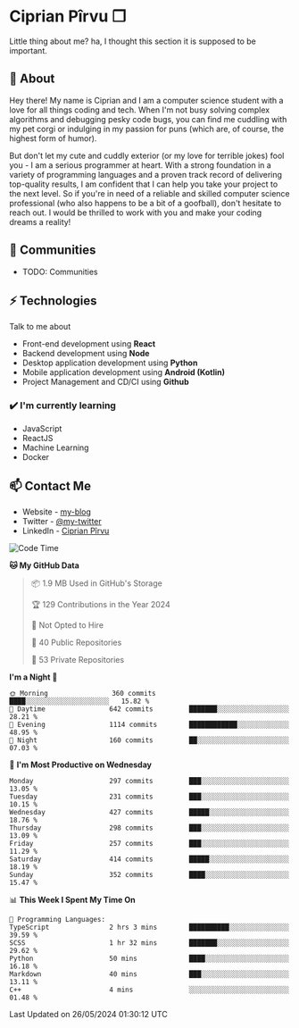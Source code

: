# Ciprian Pîrvu ❐

Little thing about me? ha, I thought this section it is supposed to be important.

## 🧐 About

Hey there! My name is Ciprian and I am a computer science student with a love for all things coding and tech. When I'm not busy solving complex algorithms and debugging pesky code bugs, you can find me cuddling with my pet corgi or indulging in my passion for puns (which are, of course, the highest form of humor).

But don't let my cute and cuddly exterior (or my love for terrible jokes) fool you - I am a serious programmer at heart. With a strong foundation in a variety of programming languages and a proven track record of delivering top-quality results, I am confident that I can help you take your project to the next level. So if you're in need of a reliable and skilled computer science professional (who also happens to be a bit of a goofball), don't hesitate to reach out. I would be thrilled to work with you and make your coding dreams a reality!

## 👯 Communities

-   TODO: Communities

## ⚡ Technologies

Talk to me about

-   Front-end development using **React**
-   Backend development using **Node**
-   Desktop application development using **Python**
-   Mobile application development using **Android (Kotlin)**
-   Project Management and CD/CI using **Github**

### ✔️ I'm currently learning

-   JavaScript
-   ReactJS
-   Machine Learning
-   Docker

## 📫 Contact Me

-   Website - [my-blog]()
-   Twitter - [@my-twitter]()
-   LinkedIn - [Ciprian Pîrvu](https://www.linkedin.com/in/p%C3%AErvu-ciprian-cristian-4415991b1/)

<!--START_SECTION:waka-->
![Code Time](http://img.shields.io/badge/Code%20Time-2%2C066%20hrs%2057%20mins-blue)

**🐱 My GitHub Data** 

> 📦 1.9 MB Used in GitHub's Storage 
 > 
> 🏆 129 Contributions in the Year 2024
 > 
> 🚫 Not Opted to Hire
 > 
> 📜 40 Public Repositories 
 > 
> 🔑 53 Private Repositories 
 > 
**I'm a Night 🦉** 

```text
🌞 Morning                360 commits         ████░░░░░░░░░░░░░░░░░░░░░   15.82 % 
🌆 Daytime                642 commits         ███████░░░░░░░░░░░░░░░░░░   28.21 % 
🌃 Evening                1114 commits        ████████████░░░░░░░░░░░░░   48.95 % 
🌙 Night                  160 commits         ██░░░░░░░░░░░░░░░░░░░░░░░   07.03 % 
```
📅 **I'm Most Productive on Wednesday** 

```text
Monday                   297 commits         ███░░░░░░░░░░░░░░░░░░░░░░   13.05 % 
Tuesday                  231 commits         ███░░░░░░░░░░░░░░░░░░░░░░   10.15 % 
Wednesday                427 commits         █████░░░░░░░░░░░░░░░░░░░░   18.76 % 
Thursday                 298 commits         ███░░░░░░░░░░░░░░░░░░░░░░   13.09 % 
Friday                   257 commits         ███░░░░░░░░░░░░░░░░░░░░░░   11.29 % 
Saturday                 414 commits         █████░░░░░░░░░░░░░░░░░░░░   18.19 % 
Sunday                   352 commits         ████░░░░░░░░░░░░░░░░░░░░░   15.47 % 
```


📊 **This Week I Spent My Time On** 

```text
💬 Programming Languages: 
TypeScript               2 hrs 3 mins        ██████████░░░░░░░░░░░░░░░   39.59 % 
SCSS                     1 hr 32 mins        ███████░░░░░░░░░░░░░░░░░░   29.62 % 
Python                   50 mins             ████░░░░░░░░░░░░░░░░░░░░░   16.18 % 
Markdown                 40 mins             ███░░░░░░░░░░░░░░░░░░░░░░   13.11 % 
C++                      4 mins              ░░░░░░░░░░░░░░░░░░░░░░░░░   01.48 % 
```


 Last Updated on 26/05/2024 01:30:12 UTC
<!--END_SECTION:waka-->
